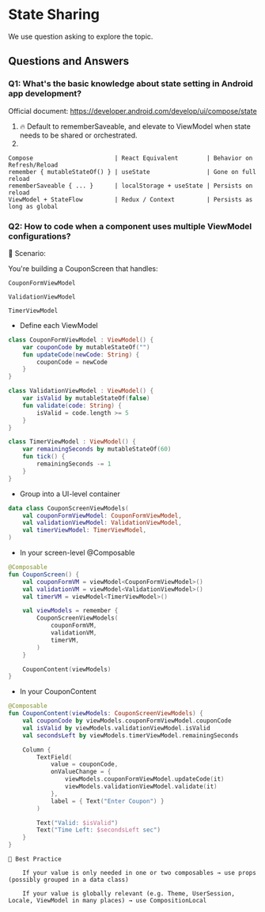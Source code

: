 # State Sharing
We use question asking to explore the topic.
## Questions and Answers


### Q1: What's the basic knowledge about state setting in Android app development?
Official document: https://developer.android.com/develop/ui/compose/state
1. 🔥 Default to rememberSaveable, and elevate to ViewModel when state needs to be shared or orchestrated.
2. 
```
Compose                       | React Equivalent        | Behavior on Refresh/Reload
remember { mutableStateOf() } | useState                | Gone on full reload
rememberSaveable { ... }      | localStorage + useState | Persists on reload
ViewModel + StateFlow         | Redux / Context         | Persists as long as global
```

### Q2: How to code when a component uses multiple ViewModel configurations?
🧩 Scenario:

You're building a CouponScreen that handles:

    CouponFormViewModel

    ValidationViewModel

    TimerViewModel
- Define each ViewModel
```kotlin
class CouponFormViewModel : ViewModel() {
    var couponCode by mutableStateOf("")
    fun updateCode(newCode: String) {
        couponCode = newCode
    }
}

class ValidationViewModel : ViewModel() {
    var isValid by mutableStateOf(false)
    fun validate(code: String) {
        isValid = code.length >= 5
    }
}

class TimerViewModel : ViewModel() {
    var remainingSeconds by mutableStateOf(60)
    fun tick() {
        remainingSeconds -= 1
    }
}
```
- Group into a UI-level container
```kotlin
data class CouponScreenViewModels(
    val couponFormViewModel: CouponFormViewModel,
    val validationViewModel: ValidationViewModel,
    val timerViewModel: TimerViewModel,
)
```
- In your screen-level @Composable
```kotlin
@Composable
fun CouponScreen() {
    val couponFormVM = viewModel<CouponFormViewModel>()
    val validationVM = viewModel<ValidationViewModel>()
    val timerVM = viewModel<TimerViewModel>()

    val viewModels = remember {
        CouponScreenViewModels(
            couponFormVM,
            validationVM,
            timerVM,
        )
    }

    CouponContent(viewModels)
}
```
- In your CouponContent
```kotlin
@Composable
fun CouponContent(viewModels: CouponScreenViewModels) {
    val couponCode by viewModels.couponFormViewModel.couponCode
    val isValid by viewModels.validationViewModel.isValid
    val secondsLeft by viewModels.timerViewModel.remainingSeconds

    Column {
        TextField(
            value = couponCode,
            onValueChange = {
                viewModels.couponFormViewModel.updateCode(it)
                viewModels.validationViewModel.validate(it)
            },
            label = { Text("Enter Coupon") }
        )

        Text("Valid: $isValid")
        Text("Time Left: $secondsLeft sec")
    }
}
```
```
📌 Best Practice

    If your value is only needed in one or two composables → use props (possibly grouped in a data class)

    If your value is globally relevant (e.g. Theme, UserSession, Locale, ViewModel in many places) → use CompositionLocal
```
